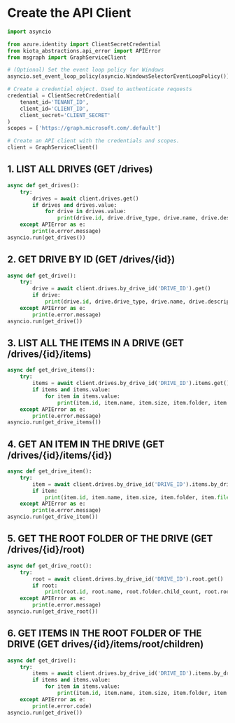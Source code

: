 # Create the API Client

```py
import asyncio

from azure.identity import ClientSecretCredential
from kiota_abstractions.api_error import APIError
from msgraph import GraphServiceClient

# (Optional) Set the event loop policy for Windows
asyncio.set_event_loop_policy(asyncio.WindowsSelectorEventLoopPolicy()) 

# Create a credential object. Used to authenticate requests
credential = ClientSecretCredential(
    tenant_id='TENANT_ID',
    client_id='CLIENT_ID',
    client_secret='CLIENT_SECRET'
)
scopes = ['https://graph.microsoft.com/.default']

# Create an API client with the credentials and scopes.
client = GraphServiceClient()
```

## 1. LIST ALL DRIVES (GET /drives)

```py
async def get_drives():
    try:
        drives = await client.drives.get()
        if drives and drives.value:
            for drive in drives.value:
                print(drive.id, drive.drive_type, drive.name, drive.description, drive.web_url)
    except APIError as e:
        print(e.error.message)
asyncio.run(get_drives())
```

## 2. GET DRIVE BY ID (GET /drives/{id})

```py
async def get_drive():
    try:
        drive = await client.drives.by_drive_id('DRIVE_ID').get()
        if drive:
            print(drive.id, drive.drive_type, drive.name, drive.description, drive.web_url)
    except APIError as e:
        print(e.error.message)
asyncio.run(get_drive())
```

## 3. LIST ALL THE ITEMS IN A DRIVE (GET /drives/{id}/items)

```py
async def get_drive_items():
    try:
        items = await client.drives.by_drive_id('DRIVE_ID').items.get()
        if items and items.value:
            for item in items.value:
                print(item.id, item.name, item.size, item.folder, item.file)
    except APIError as e:
        print(e.error.message)
asyncio.run(get_drive_items())
```

##  4. GET AN ITEM IN THE DRIVE (GET /drives/{id}/items/{id})

```py
async def get_drive_item():
    try:
        item = await client.drives.by_drive_id('DRIVE_ID').items.by_drive_item_id('ITEM_ID').get()
        if item:
            print(item.id, item.name, item.size, item.folder, item.file)
    except APIError as e:
        print(e.error.message)
asyncio.run(get_drive_item())
```

## 5. GET THE ROOT FOLDER OF THE DRIVE (GET /drives/{id}/root)

```py
async def get_drive_root():
    try:
        root = await client.drives.by_drive_id('DRIVE_ID').root.get()
        if root:
            print(root.id, root.name, root.folder.child_count, root.root, root.size)
    except APIError as e:
        print(e.error.message)
asyncio.run(get_drive_root())
```

## 6. GET ITEMS IN THE ROOT FOLDER OF THE DRIVE (GET drives/{id}/items/root/children)

```py
async def get_drive():
    try:
        items = await client.drives.by_drive_id('DRIVE_ID').items.by_drive_item_id('root').children.get()
        if items and items.value:
            for item in items.value:
                print(item.id, item.name, item.size, item.folder, item.file)
    except APIError as e:
        print(e.error.code)
asyncio.run(get_drive())
```